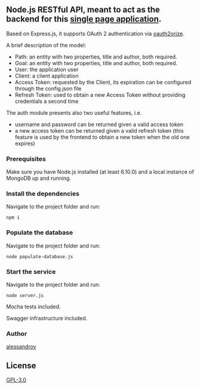 ## Node.js RESTful API, meant to act as the backend for this [single page application](https://github.com/alessandrov/ngrx-poc).

Based on Express.js, it supports OAuth 2 authentication via [oauth2orize](https://www.npmjs.com/package/oauth2orize).

A brief description of the model:

* Path: an entity with two properties, title and author, both required.
* Goal: an entity with two properties, title and author, both required.
* User: the application user
* Client: a client application
* Access Token: requested by the Client, its expiration can be configured through the config.json file
* Refresh Token: used to obtain a new Access Token without providing credentials a second time

The auth module presents also two useful features, i.e.

* username and password can be returned given a valid access token
* a new access token can be returned given a valid refresh token (this feature is used by the frontend to obtain a new token when the old one expires)

### Prerequisites

Make sure you have Node.js installed (at least 6.10.0) and a local instance of MongoDB up and running.

### Install the dependencies

Navigate to the project folder and run:
```
npm i
```

### Populate the database

Navigate to the project folder and run:
```
node populate-database.js
```

### Start the service

Navigate to the project folder and run:
```
node server.js
```


Mocha tests included.

Swagger infrastructure included.


### Author

[alessandrov](https://github.com/alessandrov)


## License

[GPL-3.0](https://github.com/alessandrov/ngrx-poc-nodejs-backend/master/LICENSE)

